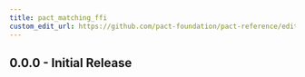 ```yaml
---
title: pact_matching_ffi
custom_edit_url: https://github.com/pact-foundation/pact-reference/edit/master/rust/pact_matching_ffi/CHANGELOG.md
---
```

<!-- This file has been synced from the pact-foundation/pact-reference repository. Please do not edit it directly. The URL of the source file can be found in the custom_edit_url value above -->

## 0.0.0 - Initial Release
